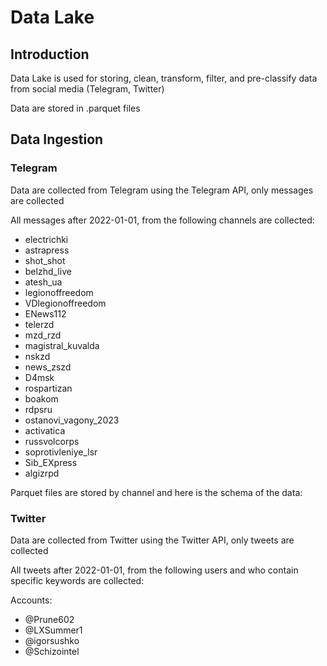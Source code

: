 # Data Lake 

## Introduction

Data Lake is used for storing, clean, transform, filter, and pre-classify data from social media (Telegram, Twitter)

Data are stored in .parquet files

## Data Ingestion

### Telegram

Data are collected from Telegram using the Telegram API, only messages are collected

All messages after 2022-01-01, from the following channels are collected:

- electrichki
- astrapress
- shot_shot
- belzhd_live
- atesh_ua
- legionoffreedom
- VDlegionoffreedom
- ENews112
- telerzd
- mzd_rzd
- magistral_kuvalda
- nskzd
- news_zszd
- D4msk
- rospartizan
- boakom
- rdpsru
- ostanovi_vagony_2023
- activatica
- russvolcorps
- soprotivleniye_lsr
- Sib_EXpress
- algizrpd


Parquet files are stored by channel and here is the schema of the data:




### Twitter

Data are collected from Twitter using the Twitter API, only tweets are collected

All tweets after 2022-01-01, from the following users and who contain specific keywords are collected:

Accounts:
- @Prune602
- @LXSummer1
- @igorsushko
- @Schizointel







